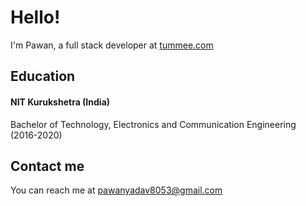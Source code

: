 # Hello!
I'm Pawan, a full stack developer at [tummee.com](www.tummee.com)

## Education
#### NIT Kurukshetra (India)
Bachelor of Technology, Electronics and Communication Engineering (2016-2020)

## Contact me
You can reach me at pawanyadav8053@gmail.com

<!--
**pawanyadavnitk/pawanyadavnitk** is a ✨ _special_ ✨ repository because its `README.md` (this file) appears on your GitHub profile.

Here are some ideas to get you started:

- 🔭 I’m currently working on ...
- 🌱 I’m currently learning ...
- 👯 I’m looking to collaborate on ...
- 🤔 I’m looking for help with ...
- 💬 Ask me about ...
- 📫 How to reach me: ...
- 😄 Pronouns: ...
- ⚡ Fun fact: ...
-->
